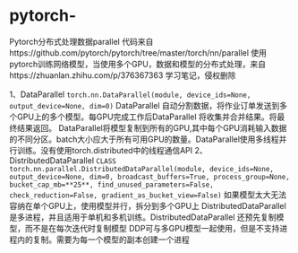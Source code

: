 # pytorch-
Pytorch分布式处理数据parallel
代码来自https://github.com/pytorch/pytorch/tree/master/torch/nn/parallel
使用pytorch训练网络模型，当使用多个GPU，数据和模型的分布式处理，来自https://zhuanlan.zhihu.com/p/376367363
学习笔记，侵权删除

1、DataParallel
    `torch.nn.DataParallel(module, device_ids=None, output_device=None, dim=0)`
    DataParallel 自动分割数据，将作业订单发送到多个GPU上的多个模型。每GPU完成工作后DataParallel 将收集并合并结果。将最终结果返回。
    DataParallel将模型复制到所有的GPU,其中每个GPU消耗输入数据的不同分区。batch大小应大于所有可用GPU的数量。DataParallel使用多线程并行训练。没有使用torch.distributed中的线程通信API
2、DistributedDataParallel
    `CLASS torch.nn.parallel.DistributedDataParallel(module, device_ids=None, output_device=None, dim=0, broadcast_buffers=True, process_group=None, bucket_cap_mb=**25**, find_unused_parameters=False, check_reduction=False, gradient_as_bucket_view=False)`
    如果模型太大无法容纳在单个GPU上，使用模型并行，拆分到多个GPU上
    DistributedDataParallel 是多进程，并且适用于单机和多机训练。DistributedDataParallel 还预先复制模型，而不是在每次迭代时复制模型
    DDP可与多GPU模型一起使用，但是不支持进程内的复制。需要为每一个模型的副本创建一个进程
